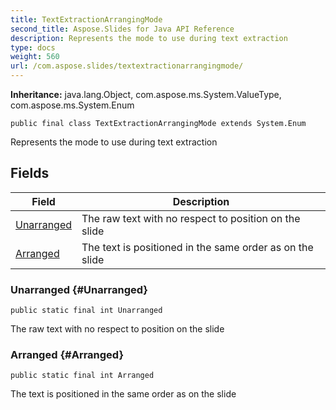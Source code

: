 ```yaml
---
title: TextExtractionArrangingMode
second_title: Aspose.Slides for Java API Reference
description: Represents the mode to use during text extraction
type: docs
weight: 560
url: /com.aspose.slides/textextractionarrangingmode/
---
```

**Inheritance:**
java.lang.Object, com.aspose.ms.System.ValueType, com.aspose.ms.System.Enum
```
public final class TextExtractionArrangingMode extends System.Enum
```

Represents the mode to use during text extraction
## Fields

| Field | Description |
| --- | --- |
| [Unarranged](#Unarranged) | The raw text with no respect to position on the slide |
| [Arranged](#Arranged) | The text is positioned in the same order as on the slide |
### Unarranged {#Unarranged}
```
public static final int Unarranged
```


The raw text with no respect to position on the slide

### Arranged {#Arranged}
```
public static final int Arranged
```


The text is positioned in the same order as on the slide

